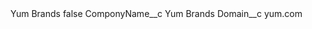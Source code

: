 <?xml version="1.0" encoding="UTF-8"?>
<CustomMetadata xmlns="http://soap.sforce.com/2006/04/metadata" xmlns:xsi="http://www.w3.org/2001/XMLSchema-instance" xmlns:xsd="http://www.w3.org/2001/XMLSchema">
    <label>Yum Brands</label>
    <protected>false</protected>
    <values>
        <field>ComponyName__c</field>
        <value xsi:type="xsd:string">Yum Brands</value>
    </values>
    <values>
        <field>Domain__c</field>
        <value xsi:type="xsd:string">yum.com</value>
    </values>
</CustomMetadata>
